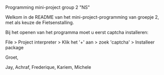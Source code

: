 Programming mini-project group 2 "NS"

Welkom in de README van het mini-project-programming van groepje 2, met als keuze de Fietsenstalling.

Bij het openen van het programma moet u eerst captcha installeren:

File > Project interpreter > Klik het '+' aan > zoek 'captcha' > Installeer package

Groet,

Jay, Achraf, Frederique, Kariem, Michele
